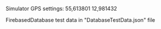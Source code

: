 Simulator GPS settings: 55,613801 12,981432

FirebasedDatabase test data in "DatabaseTestData.json" file
